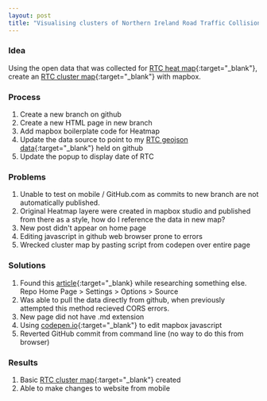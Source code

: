 ```yaml
---
layout: post
title: "Visualising clusters of Northern Ireland Road Traffic Collisions (RTC's)"
---
```


### Idea
Using the open data that was collected for [RTC heat map](https://williamorrie.github.io/rtc_heatmap.html){:target="_blank"}, create an [RTC cluster map](https://williamorrie.github.io/rtc_clusters.html){:target="_blank"} with mapbox.

### Process 
1. Create a new branch on github
2. Create a new HTML page in new branch
3. Add mapbox boilerplate code for Heatmap
4. Update the data source to point to my [RTC geojson data](https://williamorrie.github.io/RTC_geo.json){:target="_blank"} held on github
5. Update the popup to display date of RTC

### Problems
1. Unable to test on mobile / GitHub.com as commits to new branch are not automatically published.
2. Original Heatmap layere were created in mapbox studio and published from there as a style, how do I reference the data in new map?
3. New post didn't appear on home page
4. Editing javascript in github web browser prone to errors
5. Wrecked cluster map by pasting script from codepen over entire page

### Solutions
1. Found this [article](https://automationpanda.com/2021/03/24/testing-github-pages-without-local-jekyll-setup/){:target="_blank} while researching something else. Repo Home Page > Settings > Options > Source
2. Was able to pull the data directly from github, when previously attempted this method recieved CORS errors.
3. New page did not have .md extension
4. Using [codepen.io](https://codepen.io/){:target="_blank"} to edit mapbox javascript
5. Reverted GitHub commit from command line (no way to do this from browser)

### Results
1. Basic [RTC cluster map](https://williamorrie.github.io/rtc_clusters.html){:target="_blank"} created
2. Able to make changes to website from mobile
